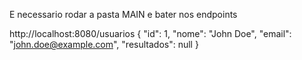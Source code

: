 E necessario rodar a pasta MAIN e bater nos endpoints 

http://localhost:8080/usuarios
{
"id": 1,
"nome": "John Doe",
"email": "john.doe@example.com",
"resultados": null
}
